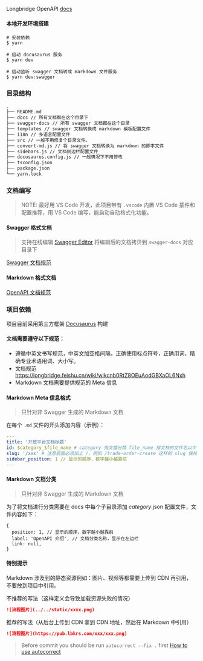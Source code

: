 Longbridge OpenAPI [docs](https://open.longbridgeapp.com)

#### 本地开发环境搭建

```shell
# 安装依赖
$ yarn

# 启动 docusaurus 服务
$ yarn dev

# 启动监听 swagger 文档转成 markdown 文件服务
$ yarn dev:swagger
```

### 目录结构

```bash
.
├── README.md
├── docs // 所有文档都在这个目录下
├── swagger-docs // 所有 swagger 文档都在这个目录
├── templates // swagger 文档转换成 markdown 模板配置文件
├── i18n // 多语言配置文件
├── src // 一般不用修复个目录文件。
├── convert-md.js // 将 swagger 文档转换为 markdown 的脚本文件
├── sidebars.js // 文档侧边栏配置文件
├── docusaurus.config.js // 一般情况下不用修改
├── tsconfig.json
├── package.json
└── yarn.lock
```

### 文档编写

> NOTE: 最好用 VS Code 开发，此项目带有 `.vscode` 内置 VS Code 插件和配置推荐，用 VS Code 编写，能启动自动格式化功能。

#### Swagger 格式文档

> 支持在线编辑 [Swagger Editor](https://editor.swagger.io) 将编辑后的文档拷贝到 `swagger-docs` 对应目录下

[Swagger 文档规范](https://swagger.io/specification/)

#### Markdown 格式文档

[OpenAPI 文档规范](https://longbridge.feishu.cn/wiki/wikcnb0RtZ8OEuAodGBXaOL6Nxh)

### 项目依赖

项目目前采用第三方框架 [Docusaurus](https://docusaurus.io/) 构建

#### 文档需要遵守以下规范：

- 遵循中英文书写规范，中英文加空格间隔，正确使用标点符号，正确用词，精确专业术语用词、大小写。
- 文档规范 https://longbridge.feishu.cn/wiki/wikcnb0RtZ8OEuAodGBXaOL6Nxh
- Markdown 文档需要提供规范的 Meta 信息

#### Markdown Meta 信息格式

> 只针对非 Swagger 生成的 Markdown 文档

在每个 `.md` 文件的开头添加内容（示例）：

```yml
---
title: '开放平台文档标题'
id: $category_$file_name # category 指文檔分類 file_name 指文档的文件名以中横线分隔的字符串
slug: '/xxx' # 注意前面必须加上 /，例如 /trade-order-create 这样的 slug 保持和 id 一致
sidebar_position: 1 // 显示的顺序，数字越小越靠前
---
```

#### Markdown 文档分类

> 只针对非 Swagger 生成的 Markdown 文档

为了将文档进行分类需要在 docs 中每个子目录添加 _category_.json 配置文件，文件内容如下：

```json5
{
  position: 1, // 显示的顺序，数字越小越靠前
  label: 'OpenAPI 介绍', // 文档分类名称，显示在左边栏
  link: null,
}
```

#### 特别提示

Markdown 涉及到的静态资源例如：图片、视频等都需要上传到 CDN 再引用，不要放到项目中引用。

不推荐的写法（这样定义会导致加载资源失败的情况）

```md
![流程图片](../../static/xxxx.png)
```

推荐的写法（从后台上传到 CDN 拿到 CDN 地址，然后在 Markdown 中引用）

```md
![流程图片](https://pub.lbkrs.com/xxx/xxx.png)
```

> Before commit you should be run `autocorrect --fix .` first
> [How to use autocorrect](https://github.com/huacnlee/autocorrect)
